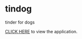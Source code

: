 # tindog
tinder for dogs

<a href=https://michaelsatumba.github.io/tindog/>CLICK HERE</a> to view the application.

